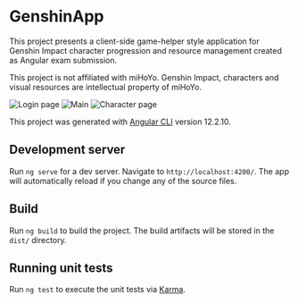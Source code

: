 # GenshinApp

This project presents a client-side game-helper style application for Genshin Impact character progression and resource management created as Angular exam submission.

This project is not affiliated with miHoYo. Genshin Impact, characters and visual resources are intellectual property of miHoYo.

![Login page](https://res.cloudinary.com/dpp5ocil3/image/upload/v1730276428/portfolio%20images/angular%20exam/LoginPage.png)
![Main](https://res.cloudinary.com/dpp5ocil3/image/upload/v1730276311/portfolio%20images/angular%20exam/MainPage.png)
![Character page](https://res.cloudinary.com/dpp5ocil3/image/upload/v1730276353/portfolio%20images/angular%20exam/CharacterPage.png)

This project was generated with [Angular CLI](https://github.com/angular/angular-cli) version 12.2.10.

## Development server

Run `ng serve` for a dev server. Navigate to `http://localhost:4200/`. The app will automatically reload if you change any of the source files.

## Build

Run `ng build` to build the project. The build artifacts will be stored in the `dist/` directory.

## Running unit tests

Run `ng test` to execute the unit tests via [Karma](https://karma-runner.github.io).
